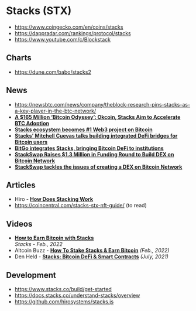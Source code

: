 # Stacks (STX)

- https://www.coingecko.com/en/coins/stacks
- https://dappradar.com/rankings/protocol/stacks
- https://www.youtube.com/c/Blockstack

## Charts

- https://dune.com/babo/stacks2

## News

- https://newsbtc.com/news/company/theblock-research-pins-stacks-as-a-key-player-in-the-btc-network/
- [**A $165 Million ‘Bitcoin Odyssey’: Okcoin, Stacks Aim to Accelerate BTC Adoption**](https://decrypt.co/94836/165-million-bitcoin-odyssey-okcoin-stacks-aim-accelerate-btc-adoption)
- [**Stacks ecosystem becomes #1 Web3 project on Bitcoin**](https://cointelegraph.com/news/stacks-ecosystem-becomes-1-web3-project-on-bitcoin)
- [**Stacks’ Mitchell Cuevas talks building integrated DeFi bridges for Bitcoin users**](https://cointelegraph.com/news/stacks-mitchell-cuevas-talks-building-integrated-defi-bridges-for-bitcoin-users)
- [**BitGo integrates Stacks, bringing Bitcoin DeFi to institutions**](https://cointelegraph.com/news/bitgo-integrates-stacks-bringing-bitcoin-defi-to-institutions)
- [**StackSwap Raises $1.3 Million in Funding Round to Build DEX on Bitcoin Network**](https://news.bitcoin.com/stackswap-raises-1-3-million-in-funding-round-to-build-dex-on-bitcoin-network/)
- [**StackSwap tackles the issues of creating a DEX on Bitcoin Network**](https://ambcrypto.com/stackswap-tackles-the-issues-of-creating-a-dex-on-bitcoin-network)

## Articles

- Hiro - [**How Does Stacking Work**](https://www.hiro.so/wallet-faq/how-does-stacking-work)
- https://coincentral.com/stacks-stx-nft-guide/ (to read)

## Videos

- **[How to Earn Bitcoin with Stacks](https://www.youtube.com/watch?v=9Z3IICfCnjo)**
  <br/>_Stacks - Feb., 2022_
- Altcoin Buzz - [**How To Stake Stacks & Earn Bitcoin**](https://www.youtube.com/watch?v=XywJYkS4nDA) *(Feb., 2022)*
- Den Held - [**Stacks: Bitcoin DeFi & Smart Contracts**](https://www.youtube.com/watch?v=2K79H1d1DFI) *(July, 2021)*

##  Development

- https://www.stacks.co/build/get-started
- https://docs.stacks.co/understand-stacks/overview
- https://github.com/hirosystems/stacks.js

